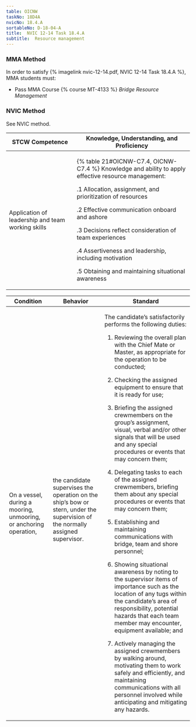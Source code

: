 ```yaml
---
table: OICNW
taskNo: 18D4A
nvicNo: 18.4.A 
sortableNo: D-18-04-A
title:  NVIC 12-14 Task 18.4.A
subtitle:  Resource management
---
```



### MMA Method

In order to satisfy  {% imagelink nvic-12-14.pdf, NVIC 12-14 Task 18.4.A %}, MMA students must:

* Pass MMA Course {% course MT-4133 %}  *Bridge Resource Management*


### NVIC Method

<a onclick="togglevisibility('nvic_methods')" >See NVIC method.</a>

<div id='nvic_methods' class='hide'>

<table>
<thead>
<tr>
<th class='forty'> STCW Competence </th>
<th class='sixty'> Knowledge, Understanding, and Proficiency </th>
</tr>
</thead>




<tbody>
<tr><td markdown='1'>

Application of leadership and team working skills

</td><td markdown='1'>

{% table 21#OICNW-C7.4, OICNW-C7.4 %} Knowledge and ability to apply effective resource management: 

.1  Allocation, assignment, and prioritization of resources 

.2  Effective communication onboard and ashore 

.3  Decisions reflect consideration of team experiences 

.4  Assertiveness and leadership, including motivation 

.5  Obtaining and maintaining situational awareness

</td></tr>


</tbody>
</table>


<table>
<thead>
<tr><th class='twenty'>  Condition </th><th class='twenty'> Behavior </th><th  class='sixty'>Standard </th></tr>
</thead>
<tbody >



<tr><td markdown='1'>

On a vessel, during a mooring, unmooring, or anchoring operation,

</td><td markdown='1'>

the candidate supervises the operation on the ship’s bow or stern, under the supervision of the normally assigned supervisor.

<br>

<div class="tooltip" markdown='1'>



</div>


</td><td markdown='1'>

The candidate’s satisfactorily performs the following duties:

1. Reviewing the overall plan with the Chief Mate or Master, as appropriate for the operation to be conducted;

2. Checking the assigned equipment to ensure that it is ready for use;

3. Briefing the assigned crewmembers on the group’s assignment, visual, verbal and/or other signals that will be used and any special procedures or events that may concern them;

4. Delegating tasks to each of the assigned crewmembers, briefing them about any special procedures or events that may concern them;

5. Establishing and maintaining communications with bridge, team and shore personnel;

6. Showing situational awareness by noting to the supervisor items of importance such as the location of any tugs within the candidate’s area of responsibility, potential hazards that each team member may encounter, equipment available; and

7. Actively managing the assigned crewmembers by walking around, motivating them to work safely and efficiently, and maintaining communications with all personnel involved while anticipating and mitigating any hazards.

</td></tr>
</tbody>
</table>
</div>

